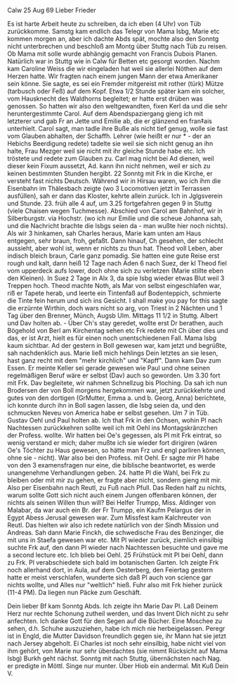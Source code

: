  Calw 25 Aug 69
Lieber Frieder

Es ist harte Arbeit heute zu schreiben, da ich eben (4 Uhr) von Tüb zurückkomme. Samstg kam endlich das Telegr von Mama Isbg, Marie etc kommen morgen an, aber ich dachte Abds spät, mochte also den Sonntg nicht unterbrechen und beschloß am Montg über Stuttg nach Tüb zu reisen. Ob Mama mit solle wurde abhängig gemacht von Francis Dubois Planen. Natürlich war in Stuttg wie in Calw für Betten etc gesorgt worden. Nachm kam Caroline Weiss die wir eingeladen hat weil sie allerlei Nöthen auf dem Herzen hatte. Wir fragten nach einem jungen Mann der etwa Amerikaner sein könne. Sie sagte, es sei ein Fremder mitgereist mit rother (türk) Mütze (tarbusch oder Feß) auf dem Kopf. Etwa 1/2 Stunde später kam ein solcher, vom Hausknecht des Waldhorns begleitet; er hatte erst drüben was genossen. So hatten wir also den weltgewandten, fixen Kerl da und die sehr heruntergestimmte Carol. Auf dem Abendspaziergang gieng ich mit letzterer und gab Fr an Jette und Emilie ab, die er glänzend en fran‡ais unterhielt. Carol sagt, man tadle ihre Buße als nicht tief genug, wolle sie fast vom Glauben abhalten, der Schaffh. Lehrer (wie heißt er nur <Spahn>* - der an Hebichs Beerdigung redete) tadelte sie weil sie sich nicht genug an ihn halte, Frau Mezger weil sie nicht mit ihr gleiche Stunde habe etc. Ich tröstete und redete zum Glauben zu. Carl mag nicht bei Ad dienen, weil dieser kein Fixum aussetzt, Ad. kann ihn nicht nehmen, weil er sich zu keinen bestimmten Stunden hergibt. 22 Sonntg mit Frk in die Kirche, er versteht fast nichts Deutsch. Während wir in Hirsau waren, wo ich ihm die Eisenbahn im Thälesbach zeigte (wo 3 Locomotiven jetzt in Terrassen ausfüllen), sah er dann das Kloster, kehrte allein zurück. Ich in Jglgsverein und Stunde. 23. früh alle 4 auf, um 3.25 fortgefahren gegen 9 in Stuttg (viele Chaisen wegen Tuchmesse). Abschied von Carol am Bahnhof, wir in Silberburgstr. via Hochstr. (wo ich nur Emilie und die scheue Johanna sah, und die Nachricht brachte die Isbgs seien da - man wußte hier noch nichts). Als wir 3 hinkamen, sah Charles heraus, Marie kam unten am Haus entgegen, sehr braun, froh, gefaßt. Dann hinauf, Ch gesehen, der schlecht aussieht, aber wohl ist, wenn er nichts zu thun hat. Theod voll Leben, aber indisch bleich braun, Carle ganz pomadig. Sie hatten eine gute Reise erst rough und kalt, dann heiß 12 Tage nach Aden 6 nach Suez, der kl Theod fiel vom upperdeck aufs lower, doch ohne sich zu verletzen (Marie stillte eben den Kleinen). In Suez 2 Tage in Alx 3, da spie Isbg wieder etwas Blut weil 3 Treppen hoch. Theod machte Noth, als Mar von selbst eingeschlafen war, riß er Tapete herab, und leerte ein Tintenfaß auf Bodenteppich, schmierte die Tinte fein herum und sich ins Gesicht. I shall make you pay for this sagte die erzürnte Wirthin, doch wars nicht so arg, von Triest in 2 Nächten und 1 Tag über den Brenner, Münch, Augsb Ulm. Mittags 11 1/2 in Stuttg. Albert und Dav holten ab. - Über Ch's stay geredet, wollte erst Dr berathen, auch Bögehold von Berl am Kirchentag sehen etc Frk redete mit Ch über dies und das, er ist Arzt, hielt es für einen noch unentschiedenen Fall. Mama Isbg kaum sichtbar. Ad der gestern in Boll gewesen war, kam jetzt und begrüßte, sah nachdenklich aus. Marie ließ mich hehlings Dein letztes an sie lesen, hast ganz recht mit dem "mehr kirchlich" und "Kapff". Dann kam Dav zum Essen. Er meinte Keller sei gerade gewesen wie Paul und ohne seinen regelmäßigen Beruf wäre er selbst (Dav) auch so geworden. Um 3.30 fort mit Frk. Dav begleitete, wir nahmen Schnellzug bis Ploching. Da sah ich nun Brodersen der von Boll morgens hergekommen war, jetzt zurückkehrte und gutes von den dortigen (GrMutter, Emma a. und b. Georg, Anna) berichtete, ich konnte durch ihn in Boll sagen lassen, die Isbg seien da, und den schmucken Neveu von America habe er selbst gesehen. Um 7 in Tüb. Gustav Oehl und Paul holten ab. Ich that Frk in den Ochsen, wohin Pl nach Nachtessen zurückkehren sollte weil ich mit Oehl ins Montagskränzchen der Profess. wollte. Wir hatten bei Oe's gegessen, als Pl mit Frk eintrat, so wenig verstand er mich; daher mußte ich sie wieder fort dirigiren (wären Oe's Töchter zu Haus gewesen, so hätte man Frz und engl parliren können, ohne sie - nicht). War also bei den Profess. mit Oehl. Er sagte mir Pl habe von den 3 examensfragen nur eine, die biblische beantwortet, es werde unangenehme Verhandlungen geben. 24. hatte Pl die Wahl, bei Frk zu bleiben oder mit mir zu gehen, er fragte aber nicht, sondern gieng mit mir. Also per Eisenbahn nach Reutl, zu Fuß nach Pfull. Das Reden half zu nichts, warum sollte Gott sich nicht auch einem Jungen offenbaren können, der nichts als seinen Willen thun will? Bei Helfer Trumpp, Miss. Aldinger von Malabar, da war auch ein Br. der Fr Trumpp, ein Kaufm Pelargus der in Egypt Abess Jerusal gewesen war. Zum Missfest kam Kalchreuter von Reutl. Das hielten wir also ich redete natürlich von der Sindh Mission und Andreas. Sah dann Marie Finckh, die schwedische Frau des Benzinger, die mit uns in Staefa gewesen war etc. Mit Pl wieder zurück, ziemlich einsilbig suchte Frk auf, den dann Pl wieder nach Nachtessen besuchte und gave me a second lecture etc. Ich blieb bei Oehl. 25 Frühstück mit Pl bei Oehl, dann zu Frk. Pl verabschiedete sich bald im botanischen Garten. Ich zeigte Frk noch allerhand dort, in Aula, auf dem Oesterberg, den Feiertag gestern hatte er meist verschlafen, wunderte sich daß Pl auch von science gar nichts wollte, und Alles nur "weltlich" hieß. Fuhr also mit Frk hieher zurück (11-4 PM). Da liegen nun Päcke zum Geschäft.

Dein lieber Bf kam Sonntg Abds. Ich zeigte ihn Marie Dav Pl. Laß Deinem Herz nur rechte Schonung zutheil werden, und das Invent Dich nicht zu sehr anfechten. Ich danke Gott für den Segen auf die Bücher. Eine Moschee zu sehen, d.h. Schuhe auszuziehen, habe ich mich nie herbeigelassen. Peregr ist in Engld, die Mutter Davidson freundlich gegen sie, ihr Mann hat sie jetzt nach Jersey abgeholt. Ei Charles ist noch sehr einsilbig, habe nicht viel von ihm gehört, von Marie nur sehr überdachtes (sie nimmt Rücksicht auf Mama Isbg) Burkh geht nächst. Sonntg mit nach Stuttg, übernächsten nach Nag. er predigte in Möttl. Singe nur munter. Über Hiob ein andermal.  Mit Kuß Dein V.
